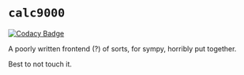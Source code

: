 # `calc9000`

[![Codacy Badge](https://app.codacy.com/project/badge/Grade/e47ea24859a6423b8f46e472ab27cb6d)](https://www.codacy.com/manual/weakit/calc9000?utm_source=github.com&amp;utm_medium=referral&amp;utm_content=weakit/calc9000&amp;utm_campaign=Badge_Grade) 

A poorly written frontend (?) of sorts, for sympy, horribly put together.

Best to not touch it.
